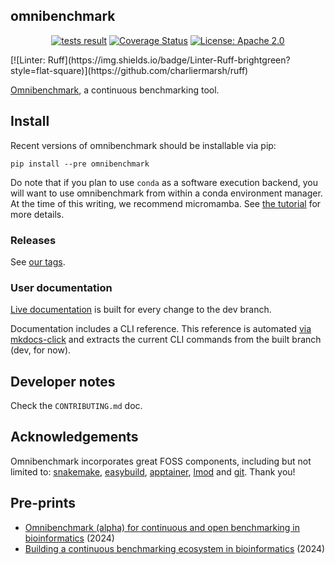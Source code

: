 ## omnibenchmark

<p align="center">
<a href="https://github.com/omnibenchmark/omnibenchmark/tree/refs/heads/main"><img alt="tests result" src="https://github.com/omnibenchmark/omnibenchmark/workflows/Tests/badge.svg?branch=main"></a>
<a href="https://github.com/omnibenchmark/omnibenchmark"><img alt="Coverage Status" src="./reports/coverage.svg"></a>
<a href="https://github.com/omnibenchmark/omnibenchmark/blob/main/LICENSE"><img alt="License: Apache 2.0" src="https://img.shields.io/badge/License-Apache_2.0-blue.svg"></a>
</p>
[![Linter: Ruff](https://img.shields.io/badge/Linter-Ruff-brightgreen?style=flat-square)](https://github.com/charliermarsh/ruff)

[Omnibenchmark](https://omnibenchmark.org), a continuous benchmarking tool.

## Install

Recent versions of omnibenchmark should be installable via pip:

```
pip install --pre omnibenchmark
```

Do note that if you plan to use `conda` as a software execution backend, you will want to use omnibenchmark from within a conda environment manager. At the time of this writing, we recommend micromamba. See [the tutorial](https://omnibenchmark.org/tutorial/) for more details.

### Releases

See [our tags](https://github.com/omnibenchmark/omnibenchmark/tags).


### User documentation

[Live documentation](https://omnibenchmark.github.io/omnibenchmark/) is built for every change to the dev branch.

Documentation includes a CLI reference. This reference is automated [via mkdocs-click](https://gitlab.renkulab.io/omnibenchmark/omni_site/-/blob/master/docs/reference.md?ref_type=heads) and extracts the current CLI commands from the built branch (dev, for now).

## Developer notes

Check the `CONTRIBUTING.md` doc.

## Acknowledgements

Omnibenchmark incorporates great FOSS components, including but not limited to: [snakemake](https://snakemake.readthedocs.io/en/stable/), [easybuild](https://easybuild.io/), [apptainer](https://apptainer.org/), [lmod](https://lmod.readthedocs.io/en/latest/) and [git](https://git-scm.com/). Thank you!

## Pre-prints

- [Omnibenchmark (alpha) for continuous and open benchmarking in bioinformatics](https://arxiv.org/abs/2409.17038) (2024)
- [Building a continuous benchmarking ecosystem in bioinformatics](https://arxiv.org/abs/2409.15472) (2024)
